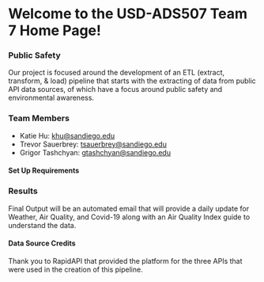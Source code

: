 # Welcome to the USD-ADS507 Team 7 Home Page!

### Public Safety
Our project is focused around the development of an ETL (extract, transform, & load) pipeline that starts with the extracting of data from public API data sources, of which have a focus around public safety and environmental awareness.

### Team Members
- Katie Hu: khu@sandiego.edu 
- Trevor Sauerbrey: tsauerbrey@sandiego.edu
- Grigor Tashchyan: gtashchyan@sandiego.edu



#### Set Up Requirements


### Results
Final Output will be an automated email that will provide a daily update for Weather, Air Quality, and Covid-19 along with an Air Quality Index guide to understand the data.


#### Data Source Credits
Thank you to RapidAPI that provided the platform for the three APIs that were used in the creation of this pipeline.
